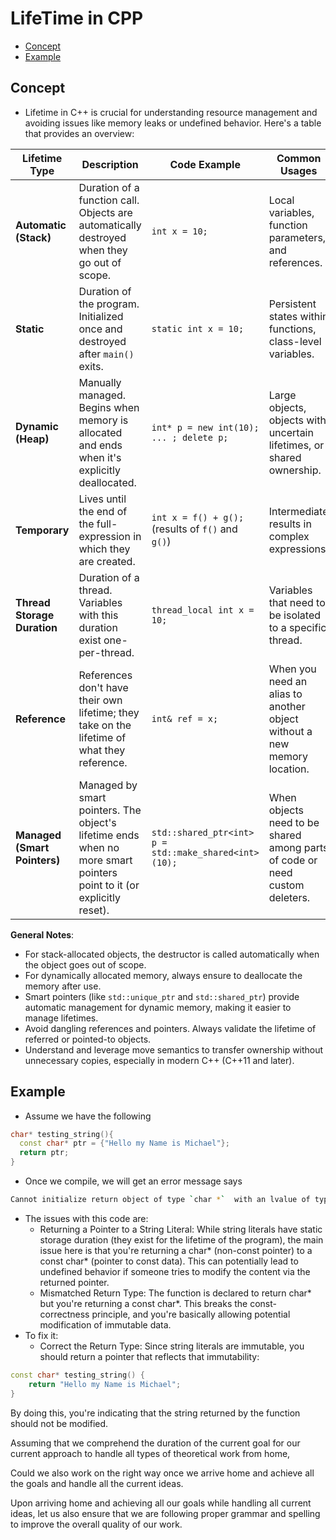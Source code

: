 # LifeTime in CPP

<!-- vim-markdown-toc Marked -->

* [Concept](#concept)
* [Example](#example)

<!-- vim-markdown-toc -->

## Concept

- Lifetime in C++ is crucial for understanding resource management and avoiding issues like memory leaks or undefined behavior. Here's a table that provides an overview:

| **Lifetime Type**            | **Description**                                                                                                      | **Code Example**                                      | **Common Usages**                                                           | **Best Practices**                                                                  |
| ---------------------------- | -------------------------------------------------------------------------------------------------------------------- | ----------------------------------------------------- | --------------------------------------------------------------------------- | ----------------------------------------------------------------------------------- |
| **Automatic (Stack)**        | Duration of a function call. Objects are automatically destroyed when they go out of scope.                          | `int x = 10;`                                         | Local variables, function parameters, and references.                       | Utilize for short-lived objects. Avoid returning pointers/references to them.       |
| **Static**                   | Duration of the program. Initialized once and destroyed after `main()` exits.                                        | `static int x = 10;`                                  | Persistent states within functions, class-level variables.                  | Use judiciously to avoid global mutable state.                                      |
| **Dynamic (Heap)**           | Manually managed. Begins when memory is allocated and ends when it's explicitly deallocated.                         | `int* p = new int(10); ... ; delete p;`               | Large objects, objects with uncertain lifetimes, or shared ownership.       | Prefer smart pointers (`std::unique_ptr`, `std::shared_ptr`) over raw pointers.     |
| **Temporary**                | Lives until the end of the full-expression in which they are created.                                                | `int x = f() + g();` (results of `f()` and `g()`)     | Intermediate results in complex expressions.                                | Be cautious when binding temporaries to references. Use `std::move` for efficiency. |
| **Thread Storage Duration**  | Duration of a thread. Variables with this duration exist one-per-thread.                                             | `thread_local int x = 10;`                            | Variables that need to be isolated to a specific thread.                    | Use when needing thread-specific singletons or caches.                              |
| **Reference**                | References don't have their own lifetime; they take on the lifetime of what they reference.                          | `int& ref = x;`                                       | When you need an alias to another object without a new memory location.     | Always ensure that the referred-to object outlives any references to it.            |
| **Managed (Smart Pointers)** | Managed by smart pointers. The object's lifetime ends when no more smart pointers point to it (or explicitly reset). | `std::shared_ptr<int> p = std::make_shared<int>(10);` | When objects need to be shared among parts of code or need custom deleters. | Always prefer smart pointers for dynamic allocation.                                |

**General Notes**:

- For stack-allocated objects, the destructor is called automatically when the
object goes out of scope.
- For dynamically allocated memory, always ensure to deallocate the memory
after use.
- Smart pointers (like `std::unique_ptr` and `std::shared_ptr`) provide
automatic management for dynamic memory, making it easier to manage lifetimes.
- Avoid dangling references and pointers. Always validate the lifetime of
referred or pointed-to objects.
- Understand and leverage move semantics to transfer ownership without
unnecessary copies, especially in modern C++ (C++11 and later).

## Example

- Assume we have the following

```cpp
char* testing_string(){
  const char* ptr = {"Hello my Name is Michael"};
  return ptr;
}

```

- Once we compile, we will get an error message says

```sh
Cannot initialize return object of type `char *`  with an lvalue of type `const char*`
```

- The issues with this code are:
  - Returning a Pointer to a String Literal: While string literals have
    static storage duration (they exist for the lifetime of the program), the
    main issue here is that you're returning a char* (non-const pointer) to a
    const char* (pointer to const data). This can potentially lead to undefined
    behavior if someone tries to modify the content via the returned pointer.
  - Mismatched Return Type: The function is declared to return char* but you're
    returning a const char*. This breaks the const-correctness principle, and
    you're basically allowing potential modification of immutable data.
- To fix it:
  - Correct the Return Type: Since string literals are immutable, you should
    return a pointer that reflects that immutability:

```cpp
const char* testing_string() {
    return "Hello my Name is Michael";
}
```

By doing this, you're indicating that the string returned by the function should not be modified.



Assuming that we comprehend the duration of the current goal for our current
approach to handle all types of theoretical work from home,

Could we also work on the right way once we arrive home and achieve all the goals and handle all the current ideas.




Upon arriving home and achieving all our goals while handling all current ideas,
let us also ensure that we are following proper grammar and spelling to improve
the overall quality of our work.
